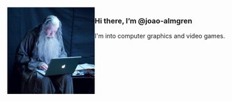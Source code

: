 <img src="https://github.com/joao-almgren/joao-almgren/blob/main/gandalf.jpg?raw=true" width=200 align=left>

### Hi there, I’m @joao-almgren

I'm into computer graphics and video games.
